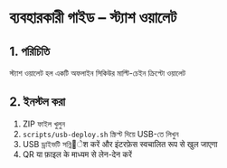 # ব্যবহারকারী গাইড – স্ট্যাশ ওয়ালেট

## 1. পরিচিতি
স্ট্যাশ ওয়ালেট হল একটি অফলাইন সিকিউর মাল্টি-চেইন ক্রিপ্টো ওয়ালেট

## 2. ইনস্টল করা
1. ZIP ফাইল খুলুন
2. `scripts/usb-deploy.sh` স্ক্রিপ্ট দিয়ে USB-তে লিখুন
3. USB ড্রাইভটি সন্নি঵ेश करें और इंटरफ़ेस स्वचालित रूप से खुल जाएगा
4. QR या फ़ाइल के माध्यम से लेन-देन करें